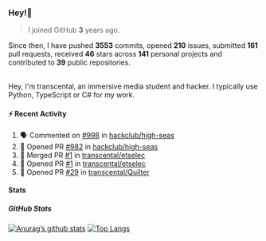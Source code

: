 ### Hey!👋
<!-- [![Banner](banner.png)](https://dillonb07.is-a.dev) -->


> I joined GitHub **3** years ago.

Since then, I have pushed **3553** commits, opened **210** issues, submitted **161** pull requests, received **46** stars across **141** personal projects and contributed to **39** public repositories.

<br>
Hey, I'm transcental, an immersive media student and hacker. I typically use Python, TypeScript or C# for my work.

<br>

#### :zap: Recent Activity

<!--START_SECTION:activity-->
1. 🗣 Commented on [#998](https://github.com/hackclub/high-seas/issues/998#issuecomment-2557253385) in [hackclub/high-seas](https://github.com/hackclub/high-seas)
2. 💪 Opened PR [#982](https://github.com/hackclub/high-seas/pull/982) in [hackclub/high-seas](https://github.com/hackclub/high-seas)
3. 🎉 Merged PR [#1](https://github.com/transcental/etselec/pull/1) in [transcental/etselec](https://github.com/transcental/etselec)
4. 💪 Opened PR [#1](https://github.com/transcental/etselec/pull/1) in [transcental/etselec](https://github.com/transcental/etselec)
5. 💪 Opened PR [#29](https://github.com/transcental/Quilter/pull/29) in [transcental/Quilter](https://github.com/transcental/Quilter)
<!--END_SECTION:activity-->

#### Stats

##### GitHub Stats
[![Anurag’s github stats](https://github-readme-stats.vercel.app/api?username=transcental&show_icons=true&theme=radical)](https://github.com/transcental)
[![Top Langs](https://github-readme-stats.vercel.app/api/top-langs/?username=transcental&layout=compact&theme=radical)](https://github.com/transcental)
